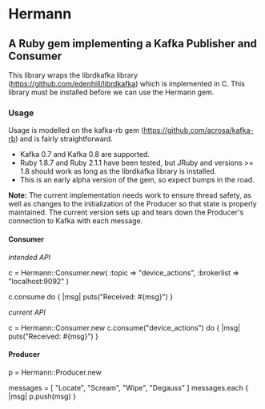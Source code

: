 # Hermann
## A Ruby gem implementing a Kafka Publisher and Consumer

This library wraps the librdkafka library (https://github.com/edenhill/librdkafka) which is implemented in C.  This library must be installed before we can use the Hermann gem.

### Usage

Usage is modelled on the kafka-rb gem (https://github.com/acrosa/kafka-rb) and is fairly straightforward.

- Kafka 0.7 and Kafka 0.8 are supported.
- Ruby 1.8.7 and Ruby 2.1.1 have been tested, but JRuby and versions >= 1.8 should work as long as the librdkafka library is installed.
- This is an early alpha version of the gem, so expect bumps in the road.

**Note:**  The current implementation needs work to ensure thread safety, as well as changes to the initialization of the Producer so that state is properly maintained.
The current version sets up and tears down the Producer's connection to Kafka with each message.

#### Consumer

*intended API*

c = Hermann::Consumer.new( :topic => "device_actions", :brokerlist => "localhost:9092" )

c.consume do {
    |msg| puts("Received: #{msg}")
}

*current API*

c = Hermann::Consumer.new
c.consume("device_actions") do {
    |msg| puts("Received: #{msg}")
}

#### Producer

p = Hermann::Producer.new

messages = [ "Locate", "Scream", "Wipe", "Degauss" ]
messages.each {
    |msg| p.push(msg)
}


